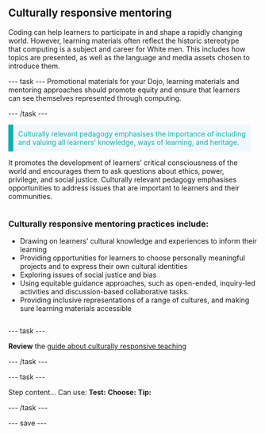## Culturally responsive mentoring

<div style="display: flex; flex-wrap: wrap">
<div style="flex-basis: 200px; flex-grow: 1; margin-right: 15px;">
Coding can help learners to participate in and shape a rapidly changing world. However, learning materials often reflect the historic stereotype that computing is a subject and career for White men. This includes how topics are presented, as well as the language and media assets chosen to introduce them. 
  
--- task ---
Promotional materials for your Dojo, learning materials and mentoring approaches should promote equity and ensure that learners can see themselves represented through computing.</p>
--- /task ---

<p style="border-left: solid; border-width:10px; border-color: #0faeb0; background-color: aliceblue; padding: 10px;">
<span style="color: #0faeb0">Culturally relevant pedagogy emphasises the importance of including and valuing all learners’ knowledge, ways of learning, and heritage.</p>

It promotes the development of learners’ critical consciousness of the world and encourages them to ask questions about ethics, power, privilege, and social justice. Culturally relevant pedagogy emphasises opportunities to address issues that are important to learners and their communities.

</div>
<div>
  
### Culturally responsive mentoring practices include:
+ Drawing on learners’ cultural knowledge and experiences to inform their learning 
+ Providing opportunities for learners to choose personally meaningful projects and to express their own cultural identities 
+ Exploring issues of social justice and bias
+ Using equitable guidance approaches, such as open-ended, inquiry-led activities and discussion-based collaborative tasks.
+ Providing inclusive representations of a range of cultures, and making sure learning materials accessible

</div>
</div>

--- task ---

**Review** the [guide about culturally responsive teaching](https://www.raspberrypi.org/blog/culturally-relevant-computing-curriculum-guidelines-for-teachers/)

--- /task ---

--- task ---

Step content... 
Can use:
**Test:**
**Choose:**
**Tip:**

--- /task ---

--- save ---
